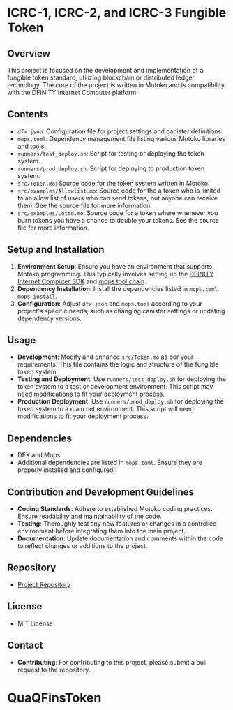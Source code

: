 # ICRC-1, ICRC-2, and ICRC-3 Fungible Token

## Overview
This project is focused on the development and implementation of a fungible token standard, utilizing blockchain or distributed ledger technology. The core of the project is written in Motoko and is compatibility with the DFINITY Internet Computer platform.

## Contents
- `dfx.json`: Configuration file for project settings and canister definitions.
- `mops.toml`: Dependency management file listing various Motoko libraries and tools.
- `runners/test_deploy.sh`: Script for testing or deploying the token system.
- `runners/prod_deploy.sh`: Script for deploying to production token system.
- `src/Token.mo`: Source code for the token system written in Motoko.
- `src/examples/Allowlist.mo`: Source code for the a token who is limited to an allow list of users who can send tokens, but anyone can receive them. See the source file for more information.
- `src/examples/Lotto.mo`: Source code for a token where whenever you burn tokens you have a chance to double your tokens. See the source file for more information.

## Setup and Installation
1. **Environment Setup**: Ensure you have an environment that supports Motoko programming. This typically involves setting up the [DFINITY Internet Computer SDK](https://internetcomputer.org/docs/current/references/cli-reference/dfx-parent) and [mops tool chain](https://docs.mops.one/quick-start).
2. **Dependency Installation**: Install the dependencies listed in `mops.toml`. `mops install`.
3. **Configuration**: Adjust `dfx.json` and `mops.toml` according to your project's specific needs, such as changing canister settings or updating dependency versions.

## Usage
- **Development**: Modify and enhance `src/Token.mo` as per your requirements. This file contains the logic and structure of the fungible token system.
- **Testing and Deployment**: Use `runners/test_deploy.sh` for deploying the token system to a test or development environment. This script may need modifications to fit your deployment process.
- **Production Deployment**: Use `runners/prod_deploy.sh` for deploying the token system to a main net environment. This script will need modifications to fit your deployment process.

## Dependencies
- DFX and Mops
- Additional dependencies are listed in `mops.toml`. Ensure they are properly installed and configured.

## Contribution and Development Guidelines
- **Coding Standards**: Adhere to established Motoko coding practices. Ensure readability and maintainability of the code.
- **Testing**: Thoroughly test any new features or changes in a controlled environment before integrating them into the main project.
- **Documentation**: Update documentation and comments within the code to reflect changes or additions to the project.

## Repository
- [Project Repository](https://github.com/PanIndustrial-Org/ICRC_fungible)

## License
- MIT License

## Contact
- **Contributing**: For contributing to this project, please submit a pull request to the repository.
# QuaQFinsToken
